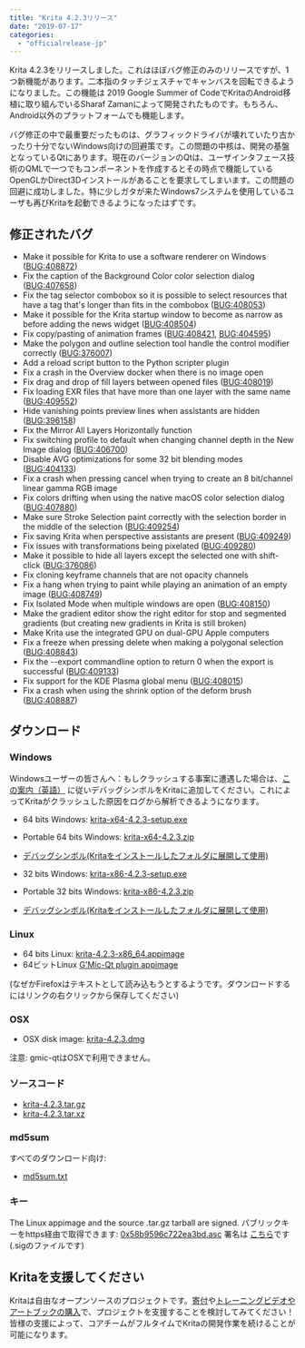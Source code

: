 ```yaml
---
title: "Krita 4.2.3リリース"
date: "2019-07-17"
categories: 
  - "officialrelease-jp"
---
```


Krita 4.2.3をリリースしました。これはほぼバグ修正のみのリリースですが、1つ新機能があります。二本指のタッチジェスチャでキャンバスを回転できるようになりました。この機能は 2019 Google Summer of CodeでKritaのAndroid移植に取り組んでいるSharaf Zamanによって開発されたものです。もちろん、Android以外のプラットフォームでも機能します。

バグ修正の中で最重要だったものは、グラフィックドライバが壊れていたり古かったり十分でないWindows向けの回避策です。この問題の中核は、開発の基盤となっているQtにあります。現在のバージョンのQtは、ユーザインタフェース技術のQMLで一つでもコンポーネントを作成するとその時点で機能しているOpenGLかDirect3Dインストールがあることを要求してしまいます。この問題の回避に成功しました。特に少しガタが来たWindows7システムを使用しているユーザも再びKritaを起動できるようになったはずです。

## 修正されたバグ

- Make it possible for Krita to use a software renderer on Windows ([BUG:408872](https://bugs.kde.org/show_bug.cgi?id=408872))
- Fix the caption of the Background Color color selection dialog ([BUG:407658](https://bugs.kde.org/show_bug.cgi?id=407658))
- Fix the tag selector combobox so it is possible to select resources that have a tag that's longer than fits in the combobox ([BUG:408053](https://bugs.kde.org/show_bug.cgi?id=408053))
- Make it possible for the Krita startup window to become as narrow as before adding the news widget ([BUG:408504](https://bugs.kde.org/show_bug.cgi?id=408504))
- Fix copy/pasting of animation frames ([BUG:408421](https://bugs.kde.org/show_bug.cgi?id=408421), [BUG:404595](https://bugs.kde.org/show_bug.cgi?id=404595))
- Make the polygon and outline selection tool handle the control modifier correctly ([BUG:376007](https://bugs.kde.org/show_bug.cgi?id=376007))
- Add a reload script button to the Python scripter plugin
- Fix a crash in the Overview docker when there is no image open
- Fix drag and drop of fill layers between opened files ([BUG:408019](https://bugs.kde.org/show_bug.cgi?id=408019))
- Fix loading EXR files that have more than one layer with the same name ([BUG:409552](https://bugs.kde.org/show_bug.cgi?id=409552))
- Hide vanishing points preview lines when assistants are hidden ([BUG:396158](https://bugs.kde.org/show_bug.cgi?id=396158))
- Fix the Mirror All Layers Horizontally function
- Fix switching profile to default when changing channel depth in the New Image dialog ([BUG:406700](https://bugs.kde.org/show_bug.cgi?id=406700))
- Disable AVG optimizations for some 32 bit blending modes ([BUG:404133](https://bugs.kde.org/show_bug.cgi?id=404133))
- Fix a crash when pressing cancel when trying to create an 8 bit/channel linear gamma RGB image
- Fix colors drifting when using the native macOS color selection dialog ([BUG:407880](https://bugs.kde.org/show_bug.cgi?id=407880))
- Make sure Stroke Selection paint correctly with the selection border in the middle of the selection ([BUG:409254](https://bugs.kde.org/show_bug.cgi?id=409254))
- Fix saving Krita when perspective assistants are present ([BUG:409249](https://bugs.kde.org/show_bug.cgi?id=409249))
- Fix issues with transformations being pixelated ([BUG:409280](https://bugs.kde.org/show_bug.cgi?id=409280))
- Make it possible to hide all layers except the selected one with shift-click ([BUG:376086](https://bugs.kde.org/show_bug.cgi?id=376086))
- Fix cloning keyframe channels that are not opacity channels
- Fix a hang when trying to paint while playing an animation of an empty image ([BUG:408749](https://bugs.kde.org/show_bug.cgi?id=408749))
- Fix Isolated Mode when multiple windows are open ([BUG:408150](https://bugs.kde.org/show_bug.cgi?id=408150))
- Make the gradient editor show the right editor for stop and segmented gradients (but creating new gradients in Krita is still broken)
- Make Krita use the integrated GPU on dual-GPU Apple computers
- Fix a freeze when pressing delete when making a polygonal selection ([BUG:408843](https://bugs.kde.org/show_bug.cgi?id=408843))
- Fix the --export commandline option to return 0 when the export is successful ([BUG:409133](https://bugs.kde.org/show_bug.cgi?id=409133))
- Fix support for the KDE Plasma global menu ([BUG:408015](https://bugs.kde.org/show_bug.cgi?id=408015))
- Fix a crash when using the shrink option of the deform brush ([BUG:408887](https://bugs.kde.org/show_bug.cgi?id=408887))

## ダウンロード

### Windows

Windowsユーザーの皆さんへ：もしクラッシュする事案に遭遇した場合は、[この案内（英語）](https://docs.krita.org/en/reference_manual/dr_minw_debugger.html#dr-minw) に従いデバッグシンボルをKritaに追加してください。これによってKritaがクラッシュした原因をログから解析できるようになります。

- 64 bits Windows: [krita-x64-4.2.3-setup.exe](https://download.kde.org/stable/krita/4.2.3/krita-x64-4.2.3-setup.exe)
- Portable 64 bits Windows: [krita-x64-4.2.3.zip](https://download.kde.org/stable/krita/4.2.3/krita-x64-4.2.3.zip)
- [デバッグシンボル(Kritaをインストールしたフォルダに展開して使用)](https://download.kde.org/stable/krita/4.2.3/krita-x64-4.2.3-dbg.zip)

- 32 bits Windows: [krita-x86-4.2.3-setup.exe](https://download.kde.org/stable/krita/4.2.3/krita-x86-4.2.3-setup.exe)
- Portable 32 bits Windows: [krita-x86-4.2.3.zip](https://download.kde.org/stable/krita/4.2.3/krita-x86-4.2.3.zip)
- [デバッグシンボル(Kritaをインストールしたフォルダに展開して使用)](https://download.kde.org/stable/krita/4.2.3/krita-x86-4.2.3-dbg.zip)

### Linux

- 64 bits Linux: [krita-4.2.3-x86\_64.appimage](https://download.kde.org/stable/krita/4.2.3/krita-4.2.3-x86_64.appimage)
- 64ビットLinux [G'Mic-Qt plugin appimage](https://download.kde.org/stable/krita/4.2.3/gmic_krita_qt-x86_64.appimage)

(なぜかFirefoxはテキストとして読み込もうとするようです。ダウンロードするにはリンクの右クリックから保存してください)

### OSX

- OSX disk image: [krita-4.2.3.dmg](https://download.kde.org/stable/krita/4.2.3/krita-4.2.3.dmg)

注意: gmic-qtはOSXで利用できません。

### ソースコード

- [krita-4.2.3.tar.gz](https://download.kde.org/stable/krita/4.2.3/krita-4.2.3.tar.gz)
- [krita-4.2.3.tar.xz](https://download.kde.org/stable/krita/4.2.3/krita-4.2.3.tar.xz)

### md5sum

すべてのダウンロード向け:

- [md5sum.txt](https://download.kde.org/stable/krita/4.2.3/md5sum.txt)

### キー

The Linux appimage and the source .tar.gz tarball are signed. パブリックキーをhttps経由で取得できます: [0x58b9596c722ea3bd.asc](https://share.kde.org/index.php/s/fJ99V5mZvuyD0z8) 署名は [こちら](http://download.kde.org/unstable/krita/4.2.0-beta2/)です (.sigのファイルです)

## Kritaを支援してください

Kritaは自由なオープンソースのプロジェクトです。[寄付](https://krita.org/jp/support-us-jp/donations-jp/)や[トレーニングビデオやアートブックの購入](https://krita.org/jp/support-us-jp/shop-jp/)で、プロジェクトを支援することを検討してみてください！皆様の支援によって、コアチームがフルタイムでKritaの開発作業を続けることが可能になります。
